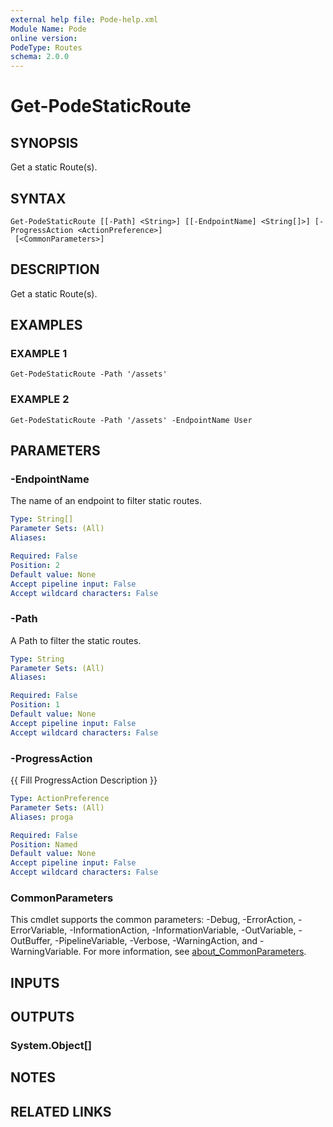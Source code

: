 ```yaml
---
external help file: Pode-help.xml
Module Name: Pode
online version:
PodeType: Routes
schema: 2.0.0
---
```


# Get-PodeStaticRoute

## SYNOPSIS
Get a static Route(s).

## SYNTAX

```
Get-PodeStaticRoute [[-Path] <String>] [[-EndpointName] <String[]>] [-ProgressAction <ActionPreference>]
 [<CommonParameters>]
```

## DESCRIPTION
Get a static Route(s).

## EXAMPLES

### EXAMPLE 1
```
Get-PodeStaticRoute -Path '/assets'
```

### EXAMPLE 2
```
Get-PodeStaticRoute -Path '/assets' -EndpointName User
```

## PARAMETERS

### -EndpointName
The name of an endpoint to filter static routes.

```yaml
Type: String[]
Parameter Sets: (All)
Aliases:

Required: False
Position: 2
Default value: None
Accept pipeline input: False
Accept wildcard characters: False
```

### -Path
A Path to filter the static routes.

```yaml
Type: String
Parameter Sets: (All)
Aliases:

Required: False
Position: 1
Default value: None
Accept pipeline input: False
Accept wildcard characters: False
```

### -ProgressAction
{{ Fill ProgressAction Description }}

```yaml
Type: ActionPreference
Parameter Sets: (All)
Aliases: proga

Required: False
Position: Named
Default value: None
Accept pipeline input: False
Accept wildcard characters: False
```

### CommonParameters
This cmdlet supports the common parameters: -Debug, -ErrorAction, -ErrorVariable, -InformationAction, -InformationVariable, -OutVariable, -OutBuffer, -PipelineVariable, -Verbose, -WarningAction, and -WarningVariable. For more information, see [about_CommonParameters](http://go.microsoft.com/fwlink/?LinkID=113216).

## INPUTS

## OUTPUTS

### System.Object[]
## NOTES

## RELATED LINKS
